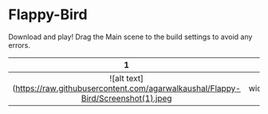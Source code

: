 # Flappy-Bird

Download and play! Drag the Main scene to the build settings to avoid any errors.

1          |  2
:-------------------------:|:-------------------------:
![alt text](https://raw.githubusercontent.com/agarwalkaushal/Flappy-Bird/Screenshot(1).jpeg | width=100 | height=250) | ![alt text](https://raw.githubusercontent.com/agarwalkaushal/Flappy-Bird/Screenshot(2).jpeg width=100 | height=250)



